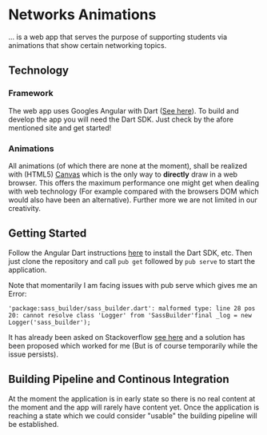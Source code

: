 # Networks Animations

... is a web app that serves the purpose of supporting students via animations that show certain networking topics.

## Technology

### Framework

The web app uses Googles Angular with Dart ([See here](https://webdev.dartlang.org/angular/)). To build and develop the app you will need the Dart SDK. Just check by the afore mentioned site and get started!

### Animations

All animations (of which there are none at the moment), shall be realized with (HTML5) [Canvas](https://www.w3schools.com/html/html5_canvas.asp) which is the only way to **directly** draw in a web browser. This offers the maximum performance one might get when dealing with web technology (For example compared with the browsers DOM which would also have been an alternative). Further more we are not limited in our creativity.

## Getting Started

Follow the Angular Dart instructions [here](https://webdev.dartlang.org/angular/) to install the Dart SDK, etc. Then just clone the repository and call `pub get` followed by `pub serve` to start the application.

Note that momentarily I am facing issues with pub serve which gives me an Error:
```
'package:sass_builder/sass_builder.dart': malformed type: line 28 pos 20: cannot resolve class 'Logger' from 'SassBuilder'final _log = new Logger('sass_builder');
```
It has already been asked on Stackoverflow [see here](https://stackoverflow.com/questions/49334361/dart-sassbuilder-cannot-find-logger) and a solution has been proposed which worked for me (But is of course temporarily while the issue persists).

## Building Pipeline and Continous Integration

At the moment the application is in early state so there is no real content at the moment and the app will rarely have content yet. Once the application is reaching a state which we could consider "usable" the building pipeline will be established.
